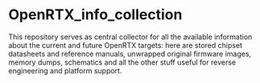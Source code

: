 # OpenRTX_info_collection
This repository serves as central collector for all the available information about the current and future OpenRTX targets: here are stored chipset datasheets and reference manuals, unwrapped original firmware images, memory dumps, schematics and all the other stuff useful for reverse engineering and platform support.
